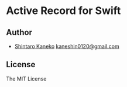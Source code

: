# Active Record for Swift


## Author

- [Shintaro Kaneko](https://github.com/kaneshin) <kaneshin0120@gmail.com>


## License

The MIT License

